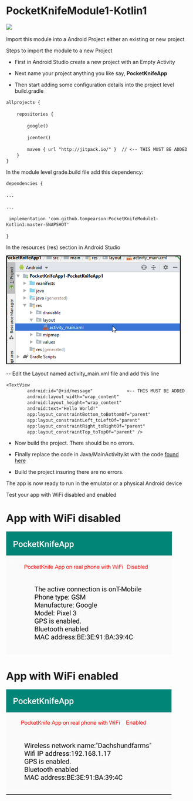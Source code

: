 # PocketKnifeModule1-Kotlin1

[![](https://jitci.com/gh/tompearson/PocketKnifeModule1-Kotlin1/svg)](https://jitci.com/gh/tompearson/PocketKnifeModule1-Kotlin1)

Import this module into a Android Project either an existing or new project

Steps to import the module to a new Project

- First in Android Studio create a new project with an Empty Activity

- Next name your project anything you like say, **PocketKnifeApp**

- Then start adding some configuration details into the project level build.gradle

~~~
allprojects {

    repositories {
    
        google()
        
        jcenter()
        
        maven { url "http://jitpack.io/" }  // <-- THIS MUST BE ADDED
    }
}
~~~

In the module level grade.build file add this dependency:

~~~
dependencies {

...

...

 implementation 'com.github.tompearson:PocketKnifeModule1-Kotlin1:master-SNAPSHOT'
 
}
~~~

In the resources (res) section in Android Studio

![activity_main.xml](./images/Resources_layout.png)

-- Edit the Layout named activity_main.xml file and add this line

~~~
<TextView
        android:id="@+id/message"             <-- THIS MUST BE ADDED
        android:layout_width="wrap_content"
        android:layout_height="wrap_content"
        android:text="Hello World!"
        app:layout_constraintBottom_toBottomOf="parent"
        app:layout_constraintLeft_toLeftOf="parent"
        app:layout_constraintRight_toRightOf="parent"
        app:layout_constraintTop_toTopOf="parent" />
~~~

- Now build the project. There should be no errors.

- Finally replace the code in Java/MainActivity.kt with the code [found here](https://github.com/tompearson/PocketKnifeApp1/blob/master/PocketKnifeApp1/src/main/java/com/example/PocketKnifeApp1/MainActivity.kt)

- Build the project insuring there are no errors.

The app is now ready to run in the emulator or a physical Android device

Test your app with WiFi disabled and enabled




# App with WiFi disabled

![WiFi disabled](./images/Screen2.png)

# App with WiFi enabled

![WiFi disabled](./images/Screen1.png) 




